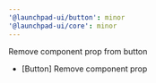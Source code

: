 ```yaml
---
'@launchpad-ui/button': minor
'@launchpad-ui/core': minor
---
```


Remove component prop from button

- [Button] Remove component prop

